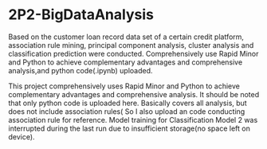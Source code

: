 # 2P2-BigDataAnalysis
Based on the customer loan record data set of a certain credit platform, association rule mining, principal component analysis, cluster analysis and classification prediction were conducted.
Comprehensively use Rapid Minor and Python to achieve complementary advantages and comprehensive analysis,and python code(.ipynb) uploaded.

This project comprehensively uses Rapid Minor and Python to achieve complementary advantages and comprehensive analysis. It should be noted that only python code is uploaded here. Basically covers all analysis, but does not include association rules( So I also upload an code conducting association rule for reference. Model training for Classification Model 2 was interrupted during the last run due to insufficient storage(no space left on device).
